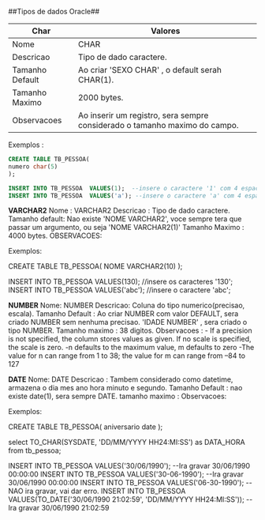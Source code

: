##Tipos de dados Oracle##






**Char**           | Valores
-------------------|------------------------------------------------------------------------------
Nome               | CHAR
Descricao          | Tipo de dado caractere.
Tamanho Default    | Ao criar 'SEXO CHAR' , o default serah CHAR(1).
Tamanho Maximo     | 2000 bytes.
Observacoes        | Ao inserir um registro, sera sempre considerado o tamanho maximo do campo.

Exemplos :
```SQL
CREATE TABLE TB_PESSOA(
numero char(5)
);
```

```SQL
INSERT INTO TB_PESSOA  VALUES(1);  --insere o caractere '1' com 4 espacos a direita '1    ';
INSERT INTO TB_PESSOA  VALUES('a'); --insere o caractere 'a' com 4 espacos a direita 'a    ';
```

**VARCHAR2**
Nome : VARCHAR2
Descricao : Tipo de dado caractere.
Tamanho default: Nao existe 'NOME VARCHAR2', voce sempre tera que passar um argumento, ou seja 'NOME VARCHAR2(1)'
Tamanho Maximo : 4000 bytes.
OBSERVACOES: 

Exemplos:

CREATE TABLE TB_PESSOA(
NOME VARCHAR2(10)
);

INSERT INTO TB_PESSOA  VALUES(130);  //insere os caracteres '130';
INSERT INTO TB_PESSOA  VALUES('abc'); //insere o caractere 'abc';

**NUMBER**
Nome: NUMBER
Descricao: Coluna do tipo numerico(precisao, escala).
Tamanho Default : Ao criar NUMBER com valor DEFAULT, sera criado NUMBER sem nenhuma precisao.  'IDADE NUMBER' , sera criado o tipo NUMBER.
Tamanho maximo : 38 digitos.
Observacoes : - If a precision is not specified, the column stores values as given. If no scale is specified, the scale is zero.
              -n defaults to the maximum value, m defaults to zero
              -The value for n can range from 1 to 38; the value for m can range from –84 to 127
 




**DATE**
Nome: DATE
Descricao : Tambem considerado como datetime, armazena o dia mes ano hora minuto e segundo.
Tamanho Default : nao existe date(1), sera sempre DATE.
tamanho maximo : 
Observacoes:


Exemplos:

CREATE TABLE TB_PESSOA(
aniversario date
);

select TO_CHAR(SYSDATE, 'DD/MM/YYYY HH24:MI:SS') as DATA_HORA from tb_pessoa;


INSERT INTO TB_PESSOA VALUES('30/06/1990');  --Ira gravar 30/06/1990 00:00:00
INSERT INTO TB_PESSOA VALUES('30-06-1990');  --Ira gravar 30/06/1990 00:00:00
INSERT INTO TB_PESSOA VALUES('06-30-1990');  --NAO ira gravar, vai dar erro.
INSERT INTO TB_PESSOA VALUES(TO_DATE('30/06/1990 21:02:59', 'DD/MM/YYYY HH24:MI:SS')); --Ira gravar 30/06/1990 21:02:59
